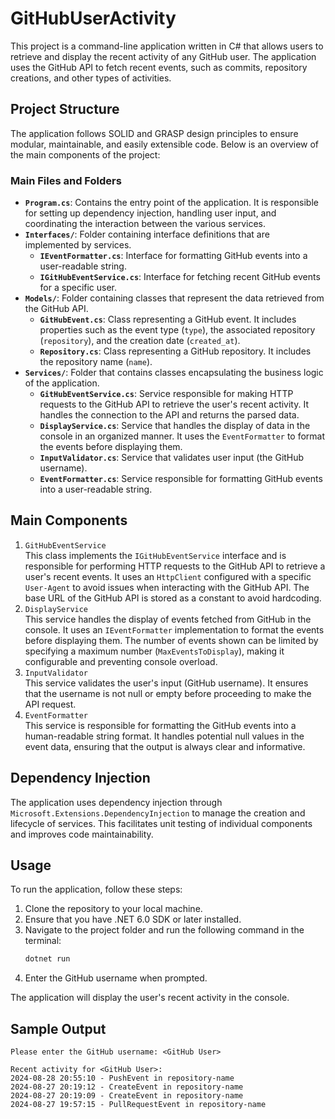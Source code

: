﻿# GitHubUserActivity

This project is a command-line application written in C# that allows users to retrieve and display the recent activity of any GitHub user. The application uses the GitHub API to fetch recent events, such as commits, repository creations, and other types of activities.

## Project Structure

The application follows SOLID and GRASP design principles to ensure modular, maintainable, and easily extensible code. Below is an overview of the main components of the project:

### Main Files and Folders

- **`Program.cs`**: Contains the entry point of the application. It is responsible for setting up dependency injection, handling user input, and coordinating the interaction between the various services.
- **`Interfaces/`**: Folder containing interface definitions that are implemented by services.
  - **`IEventFormatter.cs`**: Interface for formatting GitHub events into a user-readable string.
  - **`IGitHubEventService.cs`**: Interface for fetching recent GitHub events for a specific user.
- **`Models/`**: Folder containing classes that represent the data retrieved from the GitHub API.
  - **`GitHubEvent.cs`**: Class representing a GitHub event. It includes properties such as the event type (`type`), the associated repository (`repository`), and the creation date (`created_at`).
  - **`Repository.cs`**: Class representing a GitHub repository. It includes the repository name (`name`).
- **`Services/`**: Folder that contains classes encapsulating the business logic of the application.
  - **`GitHubEventService.cs`**: Service responsible for making HTTP requests to the GitHub API to retrieve the user's recent activity. It handles the connection to the API and returns the parsed data.
  - **`DisplayService.cs`**: Service that handles the display of data in the console in an organized manner. It uses the `EventFormatter` to format the events before displaying them.
  - **`InputValidator.cs`**: Service that validates user input (the GitHub username).
  - **`EventFormatter.cs`**: Service responsible for formatting GitHub events into a user-readable string.

## Main Components

1. `GitHubEventService`  
This class implements the `IGitHubEventService` interface and is responsible for performing HTTP requests to the GitHub API to retrieve a user's recent events. It uses an `HttpClient` configured with a specific `User-Agent` to avoid issues when interacting with the GitHub API. The base URL of the GitHub API is stored as a constant to avoid hardcoding.
2. `DisplayService`  
This service handles the display of events fetched from GitHub in the console. It uses an `IEventFormatter` implementation to format the events before displaying them. The number of events shown can be limited by specifying a maximum number (`MaxEventsToDisplay`), making it configurable and preventing console overload.
3. `InputValidator`  
This service validates the user's input (GitHub username). It ensures that the username is not null or empty before proceeding to make the API request.
4. `EventFormatter`  
This service is responsible for formatting the GitHub events into a human-readable string format. It handles potential null values in the event data, ensuring that the output is always clear and informative.

## Dependency Injection

The application uses dependency injection through `Microsoft.Extensions.DependencyInjection` to manage the creation and lifecycle of services. This facilitates unit testing of individual components and improves code maintainability.

## Usage

To run the application, follow these steps:

1. Clone the repository to your local machine.
2. Ensure that you have .NET 6.0 SDK or later installed.
3. Navigate to the project folder and run the following command in the terminal:
   ```bash
   dotnet run
   ```
4. Enter the GitHub username when prompted.

The application will display the user's recent activity in the console.

## Sample Output

```plaintext
Please enter the GitHub username: <GitHub User>

Recent activity for <GitHub User>:
2024-08-28 20:55:10 - PushEvent in repository-name
2024-08-27 20:19:12 - CreateEvent in repository-name
2024-08-27 20:19:09 - CreateEvent in repository-name
2024-08-27 19:57:15 - PullRequestEvent in repository-name
```
